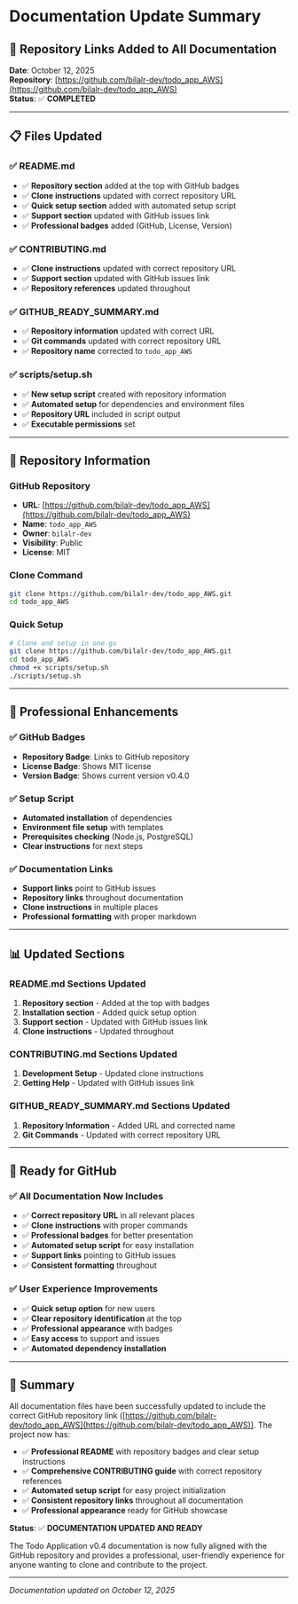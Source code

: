 # Documentation Update Summary

## 🎯 **Repository Links Added to All Documentation**

**Date**: October 12, 2025  
**Repository**: [https://github.com/bilalr-dev/todo_app_AWS](https://github.com/bilalr-dev/todo_app_AWS)  
**Status**: ✅ **COMPLETED**

---

## 📋 **Files Updated**

### **✅ README.md**
- ✅ **Repository section** added at the top with GitHub badges
- ✅ **Clone instructions** updated with correct repository URL
- ✅ **Quick setup section** added with automated setup script
- ✅ **Support section** updated with GitHub issues link
- ✅ **Professional badges** added (GitHub, License, Version)

### **✅ CONTRIBUTING.md**
- ✅ **Clone instructions** updated with correct repository URL
- ✅ **Support section** updated with GitHub issues link
- ✅ **Repository references** updated throughout

### **✅ GITHUB_READY_SUMMARY.md**
- ✅ **Repository information** updated with correct URL
- ✅ **Git commands** updated with correct repository URL
- ✅ **Repository name** corrected to `todo_app_AWS`

### **✅ scripts/setup.sh**
- ✅ **New setup script** created with repository information
- ✅ **Automated setup** for dependencies and environment files
- ✅ **Repository URL** included in script output
- ✅ **Executable permissions** set

---

## 🔗 **Repository Information**

### **GitHub Repository**
- **URL**: [https://github.com/bilalr-dev/todo_app_AWS](https://github.com/bilalr-dev/todo_app_AWS)
- **Name**: `todo_app_AWS`
- **Owner**: `bilalr-dev`
- **Visibility**: Public
- **License**: MIT

### **Clone Command**
```bash
git clone https://github.com/bilalr-dev/todo_app_AWS.git
cd todo_app_AWS
```

### **Quick Setup**
```bash
# Clone and setup in one go
git clone https://github.com/bilalr-dev/todo_app_AWS.git
cd todo_app_AWS
chmod +x scripts/setup.sh
./scripts/setup.sh
```

---

## 🎨 **Professional Enhancements**

### **✅ GitHub Badges**
- **Repository Badge**: Links to GitHub repository
- **License Badge**: Shows MIT license
- **Version Badge**: Shows current version v0.4.0

### **✅ Setup Script**
- **Automated installation** of dependencies
- **Environment file setup** with templates
- **Prerequisites checking** (Node.js, PostgreSQL)
- **Clear instructions** for next steps

### **✅ Documentation Links**
- **Support links** point to GitHub issues
- **Repository links** throughout documentation
- **Clone instructions** in multiple places
- **Professional formatting** with proper markdown

---

## 📊 **Updated Sections**

### **README.md Sections Updated**
1. **Repository section** - Added at the top with badges
2. **Installation section** - Added quick setup option
3. **Support section** - Updated with GitHub issues link
4. **Clone instructions** - Updated throughout

### **CONTRIBUTING.md Sections Updated**
1. **Development Setup** - Updated clone instructions
2. **Getting Help** - Updated with GitHub issues link

### **GITHUB_READY_SUMMARY.md Sections Updated**
1. **Repository Information** - Added URL and corrected name
2. **Git Commands** - Updated with correct repository URL

---

## 🚀 **Ready for GitHub**

### **✅ All Documentation Now Includes**
- ✅ **Correct repository URL** in all relevant places
- ✅ **Clone instructions** with proper commands
- ✅ **Professional badges** for better presentation
- ✅ **Automated setup script** for easy installation
- ✅ **Support links** pointing to GitHub issues
- ✅ **Consistent formatting** throughout

### **✅ User Experience Improvements**
- ✅ **Quick setup option** for new users
- ✅ **Clear repository identification** at the top
- ✅ **Professional appearance** with badges
- ✅ **Easy access** to support and issues
- ✅ **Automated dependency installation**

---

## 🎉 **Summary**

All documentation files have been successfully updated to include the correct GitHub repository link ([https://github.com/bilalr-dev/todo_app_AWS](https://github.com/bilalr-dev/todo_app_AWS)). The project now has:

- ✅ **Professional README** with repository badges and clear setup instructions
- ✅ **Comprehensive CONTRIBUTING guide** with correct repository references
- ✅ **Automated setup script** for easy project initialization
- ✅ **Consistent repository links** throughout all documentation
- ✅ **Professional appearance** ready for GitHub showcase

**Status**: ✅ **DOCUMENTATION UPDATED AND READY**

The Todo Application v0.4 documentation is now fully aligned with the GitHub repository and provides a professional, user-friendly experience for anyone wanting to clone and contribute to the project.

---

*Documentation updated on October 12, 2025*
